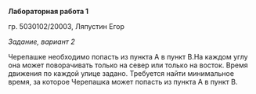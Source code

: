 **Лабораторная работа 1**

гр. 5030102/20003, Ляпустин Егор

*Задание, вариант 2*

Черепашке необходимо попасть из пункта А в пункт В.На каждом углу она может
поворачивать только на север или только на восток. Время движения по каждой улице
задано. Требуется найти минимальное время, за которое Черепашка может попасть из
пункта А в пункт В.